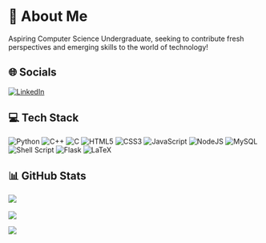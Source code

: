 # 💫 About Me
Aspiring Computer Science Undergraduate, seeking to contribute fresh perspectives and emerging skills to the world of technology!

## 🌐 Socials
[![LinkedIn](https://img.shields.io/badge/LinkedIn-%230077B5.svg?style=for-the-badge&logo=linkedin&logoColor=white)](www.linkedin.com/in/sree-sharvesh-s-s-5556a4256) 

## 💻 Tech Stack
![Python](https://img.shields.io/badge/python-3670A0?style=for-the-badge&logo=python&logoColor=ffdd54) ![C++](https://img.shields.io/badge/c++-%2300599C.svg?style=for-the-badge&logo=c%2B%2B&logoColor=white) ![C](https://img.shields.io/badge/c-%2300599C.svg?style=for-the-badge&logo=c&logoColor=white) ![HTML5](https://img.shields.io/badge/html5-%23E34F26.svg?style=for-the-badge&logo=html5&logoColor=white) ![CSS3](https://img.shields.io/badge/css3-%231572B6.svg?style=for-the-badge&logo=css3&logoColor=white) ![JavaScript](https://img.shields.io/badge/javascript-%23323330.svg?style=for-the-badge&logo=javascript&logoColor=%23F7DF1E) ![NodeJS](https://img.shields.io/badge/node.js-6DA55F?style=for-the-badge&logo=node.js&logoColor=white) ![MySQL](https://img.shields.io/badge/mysql-%2300000f.svg?style=for-the-badge&logo=mysql&logoColor=white) ![Shell Script](https://img.shields.io/badge/shell_script-%23121011.svg?style=for-the-badge&logo=gnu-bash&logoColor=white) ![Flask](https://img.shields.io/badge/flask-%23000.svg?style=for-the-badge&logo=flask&logoColor=white) ![LaTeX](https://img.shields.io/badge/latex-%23008080.svg?style=for-the-badge&logo=latex&logoColor=white)



## 📊 GitHub Stats
![](https://github-readme-stats.vercel.app/api?username=SreeSharvesh&theme=material-palenight&hide_border=true&include_all_commits=false&count_private=false)<br/>
[](https://github-readme-streak-stats.herokuapp.com/?user=SreeSharvesh&theme=material-palenight&hide_border=true)<br/>
![](https://github-readme-stats.vercel.app/api/top-langs/?username=SreeSharvesh&theme=material-palenight&hide_border=true&include_all_commits=false&count_private=true&layout=compact)

[![](https://visitcount.itsvg.in/api?id=SreeSharvesh&icon=5&color=7)](https://visitcount.itsvg.in)


